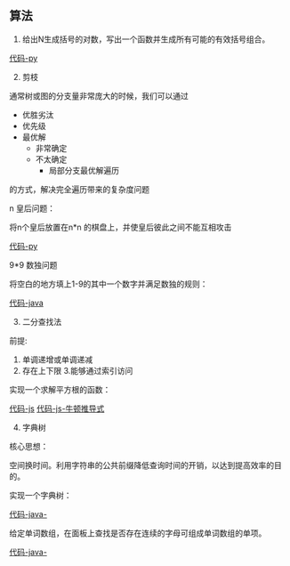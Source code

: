 ## 算法

1. 给出N生成括号的对数，写出一个函数并生成所有可能的有效括号组合。

[代码-py](src/main/java/first/Solution.py)

2. 剪枝

通常树或图的分支量非常庞大的时候，我们可以通过
- 优胜劣汰
- 优先级
- 最优解
  - 非常确定
  - 不太确定
      - 局部分支最优解遍历

的方式，解决完全遍历带来的复杂度问题

n 皇后问题：

将n个皇后放置在n*n 的棋盘上，并使皇后彼此之间不能互相攻击

[代码-py](src/main/java/second/Solution.py)

9*9 数独问题

将空白的地方填上1-9的其中一个数字并满足数独的规则：

[代码-java](./leecodeJ/src/main/java/second/Solution.java)


3. 二分查找法

前提:

1. 单调递增或单调递减
2. 存在上下限
3.能够通过索引访问
   
实现一个求解平方根的函数：

[代码-js](./src/main/java/third/Solution.mjs)
[代码-js-牛顿推导式](./src/main/java/third/SolutionV2.mjs)


4. 字典树



核心思想：

空间换时间。利用字符串的公共前缀降低查询时间的开销，以达到提高效率的目的。

实现一个字典树：

[代码-java-](./leecodeJ/src/main/java/fourth/)


给定单词数组，在面板上查找是否存在连续的字母可组成单词数组的单项。

[代码-java-](./leecodeJ/src/main/java/fourth/Solution.java)

